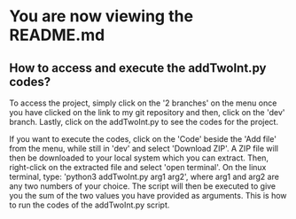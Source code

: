 # You are now viewing the README.md
## How to access and execute the addTwoInt.py codes?
To access the project, simply click on the '2 branches' on the menu once you have clicked on the link to my git repository and then, click on the 'dev' branch. Lastly, click on the addTwoInt.py to see the codes for the project.

If you want to execute the codes, click on the 'Code' beside the 'Add file' from the menu, while still in 'dev' and select 'Download ZIP'. A ZIP file will then be downloaded to your local system which you can extract. Then, right-click on the extracted file and select 'open terminal'. On the linux terminal, type: 'python3 addTwoInt.py arg1 arg2', where arg1 and arg2 are any two numbers of your choice. The script will then be executed to give you the sum of the two values you have provided as arguments. This is how to run the codes of the addTwoInt.py script.
